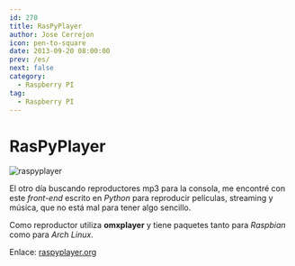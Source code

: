 ```yaml
---
id: 270
title: RasPyPlayer
author: Jose Cerrejon
icon: pen-to-square
date: 2013-09-20 08:00:00
prev: /es/
next: false
category:
  - Raspberry PI
tag:
  - Raspberry PI
---
```


# RasPyPlayer

![raspyplayer](/images/2013/09/raspiplayer.jpg)

El otro día buscando reproductores mp3 para la consola, me encontré con este *front-end* escrito en *Python* para reproducir películas, streaming y música, que no está mal para tener algo sencillo.

Como reproductor utiliza **omxplayer** y tiene paquetes tanto para *Raspbian* como para *Arch Linux*.

Enlace: [raspyplayer.org](http://raspyplayer.org)